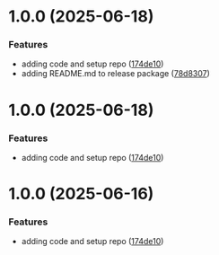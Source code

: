 # 1.0.0 (2025-06-18)


### Features

* adding code and setup repo ([174de10](https://github.com/intel/intel-ui-icons/commit/174de10d14ada1e45a69228b25685f0002c2bed8))
* adding README.md to release package ([78d8307](https://github.com/intel/intel-ui-icons/commit/78d8307707095811569196c6d2ec234696df99d6))

# 1.0.0 (2025-06-18)


### Features

* adding code and setup repo ([174de10](https://github.com/intel/intel-ui-icons/commit/174de10d14ada1e45a69228b25685f0002c2bed8))

# 1.0.0 (2025-06-16)


### Features

* adding code and setup repo ([174de10](https://github.com/intel/intel-ui-icons/commit/174de10d14ada1e45a69228b25685f0002c2bed8))

